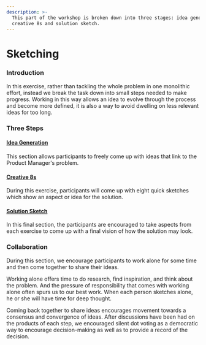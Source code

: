 ```yaml
---
description: >-
  This part of the workshop is broken down into three stages: idea generation,
  creative 8s and solution sketch.
---
```


# Sketching

### Introduction

In this exercise, rather than tackling the whole problem in one monolithic effort, instead we break the task down into small steps needed to make progress. Working in this way allows an idea to evolve through the process and become more defined, it is also a way to avoid dwelling on less relevant ideas for too long.

### Three Steps

#### [Idea Generation](idea-generation.md)

This section allows participants to freely come up with ideas that link to the Product Manager's problem.

#### [Creative 8s](creative-8s.md)

During this exercise, participants will come up with eight quick sketches which show an aspect or idea for the solution.

#### [Solution Sketch](solution-sketch.md)

In this final section, the participants are encouraged to take aspects from each exercise to come up with a final vision of how the solution may look.

### Collaboration

During this section, we encourage participants to work alone for some time and then come together to share their ideas.

Working alone offers time to do research, find inspiration, and think about the problem. And the pressure of responsibility that comes with working alone often spurs us to our best work. When each person sketches alone, he or she will have time for deep thought.

Coming back together to share ideas encourages movement towards a consensus and convergence of ideas. After discussions have been had on the products of each step, we encouraged silent dot voting as a democratic way to encourage decision-making as well as to provide a record of the decision.

